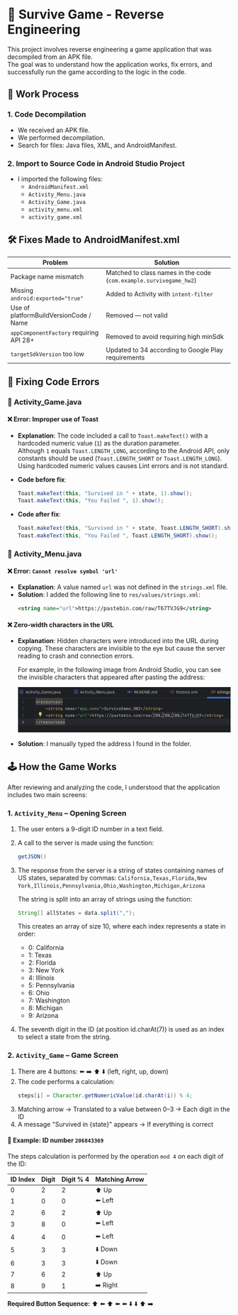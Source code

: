 # 🧠 Survive Game - Reverse Engineering

This project involves reverse engineering a game application that was decompiled from an APK file.  
The goal was to understand how the application works, fix errors, and successfully run the game according to the logic in the code.

## 🔧 Work Process

### 1. Code Decompilation
- We received an APK file.
- We performed decompilation.
- Search for files: Java files, XML, and AndroidManifest.

### 2. Import to Source Code in Android Studio Project
- I imported the following files:
    - `AndroidManifest.xml`
    - `Activity_Menu.java`
    - `Activity_Game.java`
    - `activity_menu.xml`
    - `activity_game.xml`

## 🛠️ Fixes Made to AndroidManifest.xml

| Problem | Solution |
|---------|----------|
| Package name mismatch | Matched to class names in the code (`com.example.survivegame_hw2`) |
| Missing `android:exported="true"` | Added to Activity with `intent-filter` |
| Use of platformBuildVersionCode / Name | Removed — not valid |
| `appComponentFactory` requiring API 28+ | Removed to avoid requiring high minSdk |
| `targetSdkVersion` too low | Updated to 34 according to Google Play requirements |

## 🐞 Fixing Code Errors

### 📄 Activity_Game.java

#### ❌ Error: Improper use of Toast

- **Explanation**: The code included a call to `Toast.makeText()` with a hardcoded numeric value (`1`) as the duration parameter.  
  Although `1` equals `Toast.LENGTH_LONG`, according to the Android API, only constants should be used (`Toast.LENGTH_SHORT` or `Toast.LENGTH_LONG`).  
  Using hardcoded numeric values causes Lint errors and is not standard.

- **Code before fix**:
  ```java
  Toast.makeText(this, "Survived in " + state, 1).show();
  Toast.makeText(this, "You Failed ", 1).show();
  ```

- **Code after fix**:
  ```java
  Toast.makeText(this, "Survived in " + state, Toast.LENGTH_SHORT).show();
  Toast.makeText(this, "You Failed ", Toast.LENGTH_SHORT).show();
  ```

### 📄 Activity_Menu.java

#### ❌ Error: `Cannot resolve symbol 'url'`
- **Explanation**: A value named `url` was not defined in the `strings.xml` file.
- **Solution**:
  I added the following line to `res/values/strings.xml`:
  ```xml
  <string name="url">https://pastebin.com/raw/T67TVJG9</string>
  ```

#### ❌ Zero-width characters in the URL

- **Explanation**: Hidden characters were introduced into the URL during copying. These characters are invisible to the eye but cause the server reading to crash and connection errors.

  For example, in the following image from Android Studio, you can see the invisible characters that appeared after pasting the address:

  ![Zero Width Characters in URL](./wrong_url.png)

- **Solution**:
  I manually typed the address I found in the folder.

## 🕹️ How the Game Works

After reviewing and analyzing the code, I understood that the application includes two main screens:

### 1. `Activity_Menu` – Opening Screen

1. The user enters a 9-digit ID number in a text field.
2. A call to the server is made using the function:
   ```java
   getJSON()
   ```
3. The response from the server is a string of states containing names of US states, separated by commas:
   `California,Texas,Florida,New York,Illinois,Pennsylvania,Ohio,Washington,Michigan,Arizona`

   The string is split into an array of strings using the function:
   ```java
   String[] allStates = data.split(",");
   ```

   This creates an array of size 10, where each index represents a state in order:
    - 0: California
    - 1: Texas
    - 2: Florida
    - 3: New York
    - 4: Illinois
    - 5: Pennsylvania
    - 6: Ohio
    - 7: Washington
    - 8: Michigan
    - 9: Arizona

4. The seventh digit in the ID (at position id.charAt(7)) is used as an index to select a state from the string.

### 2. `Activity_Game` – Game Screen

1. There are 4 buttons: ⬅️ ➡️ ⬆️ ⬇️ (left, right, up, down)
2. The code performs a calculation:
   ```java
   steps[i] = Character.getNumericValue(id.charAt(i)) % 4;
   ```
3. Matching arrow → Translated to a value between 0–3 → Each digit in the ID
4. A message "Survived in {state}" appears → If everything is correct

#### 🔎 Example: ID number `206843369`

The steps calculation is performed by the operation `mod 4` on each digit of the ID:

| ID Index | Digit | Digit % 4 | Matching Arrow |
|----------|-------|-----------|---------------|
| 0        | 2     | 2         | ⬆️ Up         |
| 1        | 0     | 0         | ⬅️ Left       |
| 2        | 6     | 2         | ⬆️ Up         |
| 3        | 8     | 0         | ⬅️ Left       |
| 4        | 4     | 0         | ⬅️ Left       |
| 5        | 3     | 3         | ⬇️ Down       |
| 6        | 3     | 3         | ⬇️ Down       |
| 7        | 6     | 2         | ⬆️ Up         |
| 8        | 9     | 1         | ➡️ Right      |

**Required Button Sequence:**
⬆️ ⬅️ ⬆️ ⬅️ ⬅️ ⬇️ ⬇️ ⬆️ ➡️